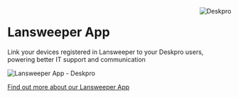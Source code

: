 <img align="right" alt="Deskpro" src="https://raw.githubusercontent.com/DeskproApps/lansweeper/master/docs/assets/deskpro-logo.svg" />

# Lansweeper App

Link your devices registered in Lansweeper to your Deskpro users, powering better IT support and communication

![Lansweeper App - Deskpro](./docs/assets/screenshot.png)

[Find out more about our Lansweeper App](https://www.deskpro.com/apps/lansweeper)
